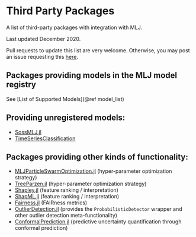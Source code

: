 # Third Party Packages

A list of third-party packages with integration with MLJ.

Last updated December 2020.

Pull requests to update this list are very welcome. Otherwise, you may
post an issue requesting this
[here](https://github.com/alan-turing-institute/MLJ.jl/issues).

## Packages providing models in the MLJ model registry

See [List of Supported Models](@ref model_list)


## Providing unregistered models:

- [SossMLJ.jl](https://github.com/cscherrer/SossMLJ.jl)
- [TimeSeriesClassification](https://github.com/alan-turing-institute/TimeSeriesClassification.jl)

## Packages providing other kinds of functionality:

- [MLJParticleSwarmOptimization.jl](https://github.com/JuliaAI/MLJParticleSwarmOptimization.jl) (hyper-parameter optimization strategy)
- [TreeParzen.jl](https://github.com/IQVIA-ML/TreeParzen.jl) (hyper-parameter optimization strategy)
- [Shapley.jl](https://gitlab.com/ExpandingMan/Shapley.jl) (feature ranking / interpretation)
- [ShapML.jl](https://github.com/nredell/ShapML.jl) (feature ranking / interpretation)
- [Fairness.jl](https://github.com/ashryaagr/Fairness.jl) (FAIRness metrics)
- [OutlierDetection.jl](https://github.com/OutlierDetectionJL/OutlierDetection.jl/blob/master/src/mlj_wrappers.jl) (provides the `ProbabilisticDetector` wrapper and other outlier detection meta-functionality)
- [ConformalPrediction.jl](https://github.com/pat-alt/ConformalPrediction.jl) (predictive uncertainty quantification through conformal prediction)


